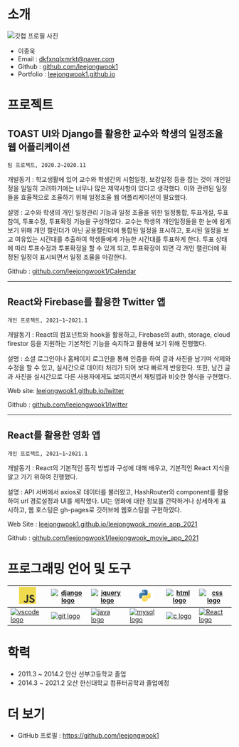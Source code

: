 # 소개

<img alt="깃헙 프로필 사진" src="https://avatars3.githubusercontent.com/u/60126161?s=460&u=40c18949d64936abf9d648742d696517fc48e390&v=4" width="200">

* 이종욱
* Email : dkfxnqlxmrkt@naver.com
* Github : [github.com/leejongwook1](https://github.com/leejongwook1)
* Portfolio : [leejongwook1.github.io](https://leejongwook1.github.io/)



# 프로젝트
## TOAST UI와 Django를 활용한 교수와 학생의 일정조율 웹 어플리케이션
`팀 프로젝트, 2020.2~2020.11`

개발동기 : 학교생활에 있어 교수와 학생간의 시험일정, 보강일정 등을 잡는 것이 개인일정을 일일히 고려하기에는 너무나 많은 제약사항이 있다고 생각했다. 이와 관련된 일정들을 효율적으로 조율하기 위해 일정조율 웹 어플리케이션이 필요했다.

설명 : 교수와 학생의 개인 일정관리 기능과 일정 조율을 위한 일정통합, 투표개설, 투표참여, 투표수정, 투표확정 기능을 구성하였다. 교수는 학생의 개인일정들을 한 눈에 쉽게 보기 위해 개인 캘린더가 아닌 공용캘린더에 통합된 일정을 표시하고, 표시된 일정을 보고 여유있는 시간대를 추출하여 학생들에게 가능한 시간대를 투표하게 한다. 투표 상태에 따라 투표수정과 투표확정을 할 수 있게 되고, 투표확정이 되면 각 개인 캘린더에 확정된 일정이 표시되면서 일정 조율을 마감한다.
       
Github : [github.com/leejongwook1/Calendar](https://github.com/leejongwook1/Calendar)

---

## React와 Firebase를 활용한 Twitter 앱
`개인 프로젝트, 2021~1~2021.1`

개발동기 : React의 컴포넌트와 hook을 활용하고, Firebase의 auth, storage, cloud firestor 등을 지원하는 기본적인 기능을 숙지하고 활용해 보기 위해 진행했다.

설명 : 소셜 로그인이나 홈페이지 로그인을 통해 인증을 하여 글과 사진을 남기며 삭제와 수정을 할 수 있고, 실시간으로 데이터 처리가 되어 보다 빠르게 반응한다. 또한, 남긴 글과 사진을 실시간으로 다른 사용자에게도 보여지면서 채팅앱과 비슷한 형식을 구현했다.

Web site: [leejongwook1.github.io/lwitter](https://leejongwook1.github.io/lwitter/#/)

Github : [github.com/leejongwook1/lwitter](https://github.com/leejongwook1/lwitter)

---

## React를 활용한 영화 앱
`개인 프로젝트, 2021~1~2021.1`

개발동기 : React의 기본적인 동작 방법과 구성에 대해 배우고, 기본적인 React 지식을 알고 가기 위하여 진행했다.

설명 : API 서버에서 axios로 데이터를 불러왔고, HashRouter와 component를 활용하여 url 경로설정과 UI를 제작했다. UI는 영화에 대한 정보를 간략하거나 상세하게 표시하고, 웹 호스팅은 gh-pages로 깃허브에 웹호스팅을 구현하였다.

Web Site : [leejongwook1.github.io/leejongwook_movie_app_2021](https://leejongwook1.github.io/leejongwook_movie_app_2021/#/)

Github : [github.com/leejongwook1/leejongwook_movie_app_2021](https://github.com/leejongwook1/leejongwook_movie_app_2021)


# 프로그래밍 언어 및 도구

| [<img src="https://raw.githubusercontent.com/github/explore/80688e429a7d4ef2fca1e82350fe8e3517d3494d/topics/javascript/javascript.png" alt="js logo" width="38">](https://developer.mozilla.org/en-US/docs/Web/JavaScript)  | [<img src="https://www.vectorlogo.zone/logos/djangoproject/djangoproject-ar21.svg" alt="django logo" width="38">](https://www.djangoproject.com/)  | [<img src="https://t1.daumcdn.net/cfile/tistory/237F6F3E581953CA2F" alt="jquery logo" width="38">](https://jquery.com/)  |  [<img src="https://raw.githubusercontent.com/github/explore/80688e429a7d4ef2fca1e82350fe8e3517d3494d/topics/python/python.png" alt="python logo" width="38">](https://www.python.org/) |  [<img src="https://cdn.svgporn.com/logos/html-5.svg" alt="html logo" width="38">](https://developer.mozilla.org/ko/docs/Web/HTML/HTML5) | [<img src="https://cdn.svgporn.com/logos/css-3.svg" alt="css logo" width="38">](https://www.w3.org/Style/CSS/Overview.en.html)  |
|---|---|---|---|---|---|
| [<img src="https://cdn.svgporn.com/logos/visual-studio-code.svg" alt="vscode logo" width="38">](https://code.visualstudio.com/)  | [<img src="https://cdn.svgporn.com/logos/git-icon.svg" alt="git logo" width="38">](https://git-scm.com/)  | [<img src="https://www.vectorlogo.zone/logos/java/java-ar21.svg" alt="java logo" width="38">](https://www.oracle.com/kr/java/)  |  [<img src="https://www.vectorlogo.zone/logos/mysql/mysql-ar21.svg" alt="mysql logo" width="38">](https://www.mysql.com/) |  [<img src="https://upload.wikimedia.org/wikipedia/commons/thumb/3/35/The_C_Programming_Language_logo.svg/564px-The_C_Programming_Language_logo.svg.png" alt="c logo" width="38">](https://docs.microsoft.com/ko-kr/cpp/c-language/c-language-reference?view=msvc-160) | [<img src="https://images.velog.io/images/jkzombie/post/6b46b754-d1c5-4975-b9da-e798d94258e7/1200px-React-icon.svg.png" alt="React logo" width="38">](https://ko.reactjs.org/)  |


# 학력
- 2011.3 ~ 2014.2 안산 선부고등학교 졸업
- 2014.3 ~ 2021.2 오산 한신대학교 컴퓨터공학과 졸업예정


# 더 보기
- GitHub 프로필 : https://github.com/leejongwook1
